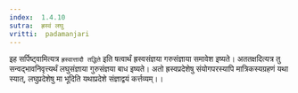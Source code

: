 ```yaml
---
index:  1.4.10
sutra:  ह्रस्वं लघु
vritti:  padamanjari
---
```


इह सर्पिष्ट्वामित्यत्र `ह्रस्वात्तादौ तद्धिते` इति षत्वार्थं ह्रस्वसंज्ञया गरुसंज्ञाया समावेश इष्यते। अततक्षदित्यत्र तु सन्वद्भावनिवृत्त्यर्थं लघुसंज्ञाया गुरुसंज्ञया बाध इष्यते। अतो ह्रस्वप्रदेशेषु संयोगपरस्यापि मात्रिकस्यग्रहणं यथा स्यात्, लघुप्रदेशेषु मा भूदिति यथाप्रदेशे संज्ञाद्वयं कर्त्तव्यम्।।
